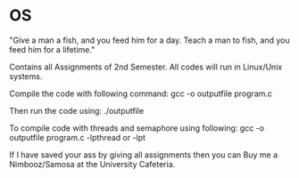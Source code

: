 # OS
"Give a man a fish, and you feed him for a day. Teach a man to fish, and you feed him for a lifetime."

Contains all Assignments of 2nd Semester.
All codes will run in Linux/Unix systems.

Compile the code with following command:
gcc -o outputfile program.c

Then run the code using:
./outputfile

To compile code with threads and semaphore using following:
gcc -o outputfile program.c -lpthread or -lpt

If I have saved your ass by giving all assignments then you can Buy me a Nimbooz/Samosa at the University Cafeteria.
